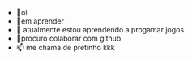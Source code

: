 - 👋oi
- 👀em aprender
- 🌱 atualmente estou aprendendo a progamar jogos
- 💞️procuro colaborar com github
- 📫 me chama de pretinho kkk
